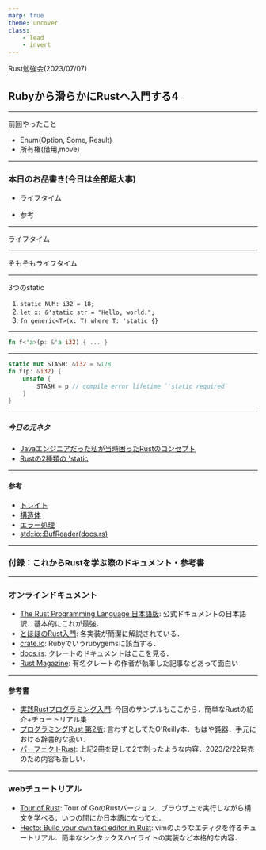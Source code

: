 ```yaml
---
marp: true
theme: uncover
class:
    - lead
    - invert
---
```


 Rust勉強会(2023/07/07)
## Rubyから滑らかにRustへ入門する4

---

前回やったこと
- Enum(Option, Some, Result)
- 所有権(借用,move)

---

### 本日のお品書き(今日は全部超大事)

- ライフタイム

- 参考

---

ライフタイム

---

そもそもライフタイム

---

3つのstatic

1. `static NUM: i32 = 18;`
2. `let x: &'static str = "Hello, world.";`
3. `fn generic<T>(x: T) where T: 'static {}`

---

```rust
fn f<'a>(p: &'a i32) { ... }
```

---

```rust
static mut STASH: &i32 = &128
fn f(p: &i32) { 
    unsafe {
        STASH = p // compile error lifetime `'static required`
    }
}
```

---

##### 今日の元ネタ
- [Javaエンジニアだった私が当時困ったRustのコンセプト](https://techblog.paild.co.jp/entry/2023/04/24/172723)
- [Rustの2種類の 'static](https://laysakura.github.io/2020/05/21/rust-static-lifetime-and-static-bounds/)

---

#### 参考

- [トレイト](https://doc.rust-jp.rs/book-ja/ch10-02-traits.html)
- [構造体](https://doc.rust-jp.rs/book-ja/ch05-02-example-structs.html)
- [エラー処理](https://doc.rust-jp.rs/book-ja/ch09-00-error-handling.html)
- [std::io::BufReader(docs.rs)](https://doc.rust-lang.org/std/io/struct.BufReader.html)

--- 

### 付録：これからRustを学ぶ際のドキュメント・参考書

---

### オンラインドキュメント

- [The Rust Programming Language 日本語版](https://doc.rust-jp.rs/book-ja/): 公式ドキュメントの日本語訳．基本的にこれが最強．
- [とほほのRust入門](https://www.tohoho-web.com/ex/rust.html#functions): 各実装が簡潔に解説されている．
- [crate.io](https://crates.io/): Rubyでいうrubygemsに該当する．
- [docs.rs](https://docs.rs/): クレートのドキュメントはここを見る．
- [Rust Magazine](https://rustmagazine.org/): 有名クレートの作者が執筆した記事などあって面白い

---

#### 参考書
- [実践Rustプログラミング入門](https://www.shuwasystem.co.jp/book/9784798061702.html): 今回のサンプルもここから．簡単なRustの紹介+チュートリアル集
- [プログラミングRust 第2版](https://www.oreilly.co.jp/books/9784873119786/): 言わずとしてたO'Reilly本．もはや鈍器．手元における辞書的な扱い．
- [パーフェクトRust](https://gihyo.jp/book/2023/978-4-297-13322-1): 上記2冊を足して2で割ったような内容．2023/2/22発売のため内容も新しい．

---
### webチュートリアル
- [Tour of Rust](https://tourofrust.com/00_ja.html): Tour of GoのRustバージョン．ブラウザ上で実行しながら構文を学べる．いつの間にか日本語になってた．
- [Hecto: Build your own text editor in Rust](https://www.flenker.blog/hecto/): vimのようなエディタを作るチュートリアル．簡単なシンタックスハイライトの実装など本格的な内容．
